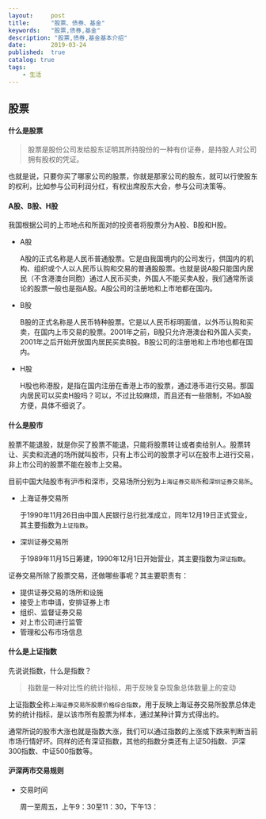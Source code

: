```yaml
---
layout:     post
title:      "股票、债券、基金"
keywords:   "股票,债券,基金" 
description: "股票,债券,基金基本介绍"
date:       2019-03-24
published:  true 
catalog: true
tags:
    - 生活
---
```


## 股票
#### 什么是股票
> 股票是股份公司发给股东证明其所持股份的一种有价证券，是持股人对公司拥有股权的凭证。

也就是说，只要你买了哪家公司的股票，你就是那家公司的股东，就可以行使股东的权利，比如参与公司利润分红，有权出席股东大会，参与公司决策等。

#### A股、B股、H股
我国根据公司的上市地点和所面对的投资者将股票分为A股、B股和H股。
* A股

  A股的正式名称是人民币普通股票。它是由我国境内的公司发行，供国内的机构、组织或个人以人民币认购和交易的普通股股票。也就是说A股只能国内居民（不含港澳台同胞）通过人民币买卖，外国人不能买卖A股，我们通常所谈论的股票一般也是指A股。A股公司的注册地和上市地都在国内。
  
* B股
   
  B股的正式名称是人民币特种股票。它是以人民币标明面值，以外币认购和买卖，在国内上市交易的股票。2001年之前，B股只允许港澳台和外国人买卖，2001年之后开始开放国内居民买卖B股。B股公司的注册地和上市地也都在国内。
  
 * H股
   
   H股也称港股，是指在国内注册在香港上市的股票，通过港币进行交易。那国内居民可以买卖H股吗？可以，不过比较麻烦，而且还有一些限制，不如A股方便，具体不细说了。

#### 什么是股市
股票不能退股，就是你买了股票不能退，只能将股票转让或者卖给别人。股票转让、买卖和流通的场所就叫股市，只有上市公司的股票才可以在股市上进行交易，非上市公司的股票不能在股市上交易。

目前中国大陆股市有沪市和深市，交易场所分别为`上海证券交易所`和`深圳证券交易所`。
* 上海证券交易所

  于1990年11月26日由中国人民银行总行批准成立，同年12月19日正式营业，其主要指数为`上证指数`。
	
* 深圳证券交易所
	
  于1989年11月15日筹建，1990年12月1日开始营业，其主要指数为`深证指数`。

证券交易所除了股票交易，还做哪些事呢？其主要职责有：
* 提供证券交易的场所和设施
* 接受上市申请，安排证券上市
* 组织、监督证券交易
* 对上市公司进行监管
* 管理和公布市场信息

#### 什么是上证指数
先说说指数，什么是指数？
> 指数是一种对比性的统计指标，用于反映复杂现象总体数量上的变动

上证指数全称`上海证券交易所股票价格综合指数`，用于反映上海证券交易所股票总体走势的统计指标，是以该市所有股票为样本，通过某种计算方式得出的。

通常所说的股市大涨也就是指数大涨，我们可以通过指数的上涨或下跌来判断当前市场行情好坏。同样的还有深证指数，其他的指数分类还有上证50指数、沪深300指数、中证500指数等。

#### 沪深两市交易规则
* 交易时间

	周一至周五，上午9：30至11：30，下午13：
